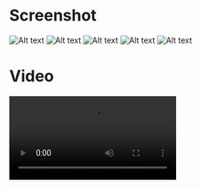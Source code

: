 # Screenshot

![Alt text](https://github.com/fahmiyansyah/suit_media_test_application/blob/main/assets/images/WhatsApp%20Image%202023-12-25%20at%2009.49.00.jpeg)
![Alt text](https://github.com/fahmiyansyah/suit_media_test_application/blob/main/assets/images/WhatsApp%20Image%202023-12-25%20at%2009.49.01%20(1).jpeg)
![Alt text](https://github.com/fahmiyansyah/suit_media_test_application/blob/main/assets/images/WhatsApp%20Image%202023-12-25%20at%2009.49.01%20(2).jpeg)
![Alt text](https://github.com/fahmiyansyah/suit_media_test_application/blob/main/assets/images/WhatsApp%20Image%202023-12-25%20at%2009.49.01.jpeg)
![Alt text](https://github.com/fahmiyansyah/suit_media_test_application/blob/main/assets/images/WhatsApp%20Image%202023-12-25%20at%2009.49.02.jpeg)

# Video

![Alt text](https://github.com/fahmiyansyah/suit_media_test_application/blob/main/assets/images/WhatsApp%20Video%202023-12-25%20at%2009.49.35.mp4)
